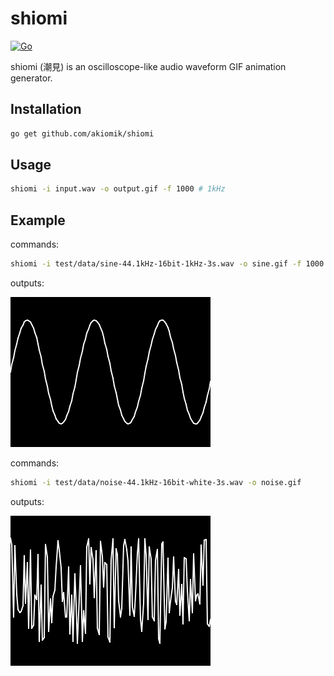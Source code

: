 # shiomi

[![Go](https://github.com/akiomik/shiomi/actions/workflows/go.yml/badge.svg)](https://github.com/akiomik/shiomi/actions/workflows/go.yml)

shiomi (潮見) is an oscilloscope-like audio waveform GIF animation generator.

## Installation

```sh
go get github.com/akiomik/shiomi
```

## Usage

```sh
shiomi -i input.wav -o output.gif -f 1000 # 1kHz
```

## Example

commands:

```sh
shiomi -i test/data/sine-44.1kHz-16bit-1kHz-3s.wav -o sine.gif -f 1000
```

outputs:

![sinewave](sine.gif)

commands:

```sh
shiomi -i test/data/noise-44.1kHz-16bit-white-3s.wav -o noise.gif
```

outputs:

![noise](noise.gif)
